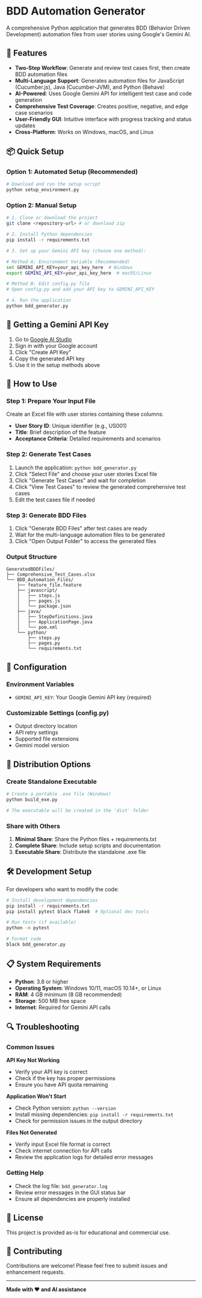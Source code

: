 # BDD Automation Generator

A comprehensive Python application that generates BDD (Behavior Driven Development) automation files from user stories using Google's Gemini AI.

## 🚀 Features

- **Two-Step Workflow**: Generate and review test cases first, then create BDD automation files
- **Multi-Language Support**: Generates automation files for JavaScript (Cucumber.js), Java (Cucumber-JVM), and Python (Behave)
- **AI-Powered**: Uses Google Gemini API for intelligent test case and code generation
- **Comprehensive Test Coverage**: Creates positive, negative, and edge case scenarios
- **User-Friendly GUI**: Intuitive interface with progress tracking and status updates
- **Cross-Platform**: Works on Windows, macOS, and Linux

## 📦 Quick Setup

### Option 1: Automated Setup (Recommended)
```bash
# Download and run the setup script
python setup_environment.py
```

### Option 2: Manual Setup
```bash
# 1. Clone or download the project
git clone <repository-url> # or download zip

# 2. Install Python dependencies
pip install -r requirements.txt

# 3. Set up your Gemini API key (choose one method):

# Method A: Environment Variable (Recommended)
set GEMINI_API_KEY=your_api_key_here  # Windows
export GEMINI_API_KEY=your_api_key_here  # macOS/Linux

# Method B: Edit config.py file
# Open config.py and add your API key to GEMINI_API_KEY

# 4. Run the application
python bdd_generator.py
```

## 🔑 Getting a Gemini API Key

1. Go to [Google AI Studio](https://makersuite.google.com/app/apikey)
2. Sign in with your Google account
3. Click "Create API Key"
4. Copy the generated API key
5. Use it in the setup methods above

## 🎯 How to Use

### Step 1: Prepare Your Input File
Create an Excel file with user stories containing these columns:
- **User Story ID**: Unique identifier (e.g., US001)
- **Title**: Brief description of the feature
- **Acceptance Criteria**: Detailed requirements and scenarios

### Step 2: Generate Test Cases
1. Launch the application: `python bdd_generator.py`
2. Click "Select File" and choose your user stories Excel file
3. Click "Generate Test Cases" and wait for completion
4. Click "View Test Cases" to review the generated comprehensive test cases
5. Edit the test cases file if needed

### Step 3: Generate BDD Files
1. Click "Generate BDD Files" after test cases are ready
2. Wait for the multi-language automation files to be generated
3. Click "Open Output Folder" to access the generated files

### Output Structure
```
GeneratedBDDFiles/
├── Comprehensive_Test_Cases.xlsx
└── BDD_Automation_Files/
    ├── feature_file.feature
    ├── javascript/
    │   ├── steps.js
    │   ├── pages.js
    │   └── package.json
    ├── java/
    │   ├── StepDefinitions.java
    │   ├── ApplicationPage.java
    │   └── pom.xml
    └── python/
        ├── steps.py
        ├── pages.py
        └── requirements.txt
```

## 🔧 Configuration

### Environment Variables
- `GEMINI_API_KEY`: Your Google Gemini API key (required)

### Customizable Settings (config.py)
- Output directory location
- API retry settings
- Supported file extensions
- Gemini model version

## 🚚 Distribution Options

### Create Standalone Executable
```bash
# Create a portable .exe file (Windows)
python build_exe.py

# The executable will be created in the 'dist' folder
```

### Share with Others
1. **Minimal Share**: Share the Python files + requirements.txt
2. **Complete Share**: Include setup scripts and documentation
3. **Executable Share**: Distribute the standalone .exe file

## 🛠️ Development Setup

For developers who want to modify the code:

```bash
# Install development dependencies
pip install -r requirements.txt
pip install pytest black flake8  # Optional dev tools

# Run tests (if available)
python -m pytest

# Format code
black bdd_generator.py
```

## 📋 System Requirements

- **Python**: 3.8 or higher
- **Operating System**: Windows 10/11, macOS 10.14+, or Linux
- **RAM**: 4 GB minimum (8 GB recommended)
- **Storage**: 500 MB free space
- **Internet**: Required for Gemini API calls

## 🔍 Troubleshooting

### Common Issues

**API Key Not Working**
- Verify your API key is correct
- Check if the key has proper permissions
- Ensure you have API quota remaining

**Application Won't Start**
- Check Python version: `python --version`
- Install missing dependencies: `pip install -r requirements.txt`
- Check for permission issues in the output directory

**Files Not Generated**
- Verify input Excel file format is correct
- Check internet connection for API calls
- Review the application logs for detailed error messages

### Getting Help
- Check the log file: `bdd_generator.log`
- Review error messages in the GUI status bar
- Ensure all dependencies are properly installed

## 📄 License

This project is provided as-is for educational and commercial use.

## 🤝 Contributing

Contributions are welcome! Please feel free to submit issues and enhancement requests.

---

**Made with ❤️ and AI assistance**
